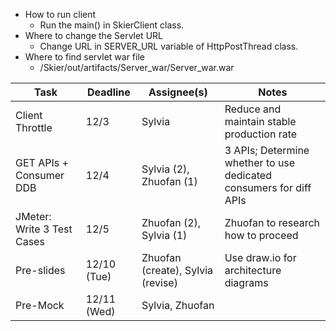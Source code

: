 - How to run client
  - Run the main() in SkierClient class.
- Where to change the Servlet URL
  - Change URL in SERVER_URL variable of HttpPostThread class.
- Where to find servlet war file
  - /Skier/out/artifacts/Server_war/Server_war.war

| Task                      | Deadline  | Assignee(s)          | Notes                                      |
|---------------------------|-----------|-----------------------|--------------------------------------------|
| Client Throttle           | 12/3      | Sylvia               | Reduce and maintain stable production rate |
| GET APIs + Consumer DDB    | 12/4      | Sylvia (2), Zhuofan (1) | 3 APIs; Determine whether to use dedicated consumers for diff APIs |
| JMeter: Write 3 Test Cases| 12/5      | Zhuofan (2), Sylvia (1) | Zhuofan to research how to proceed         |
| Pre-slides                | 12/10 (Tue) | Zhuofan (create), Sylvia (revise) | Use draw.io for architecture diagrams      |
| Pre-Mock                  | 12/11 (Wed) | Sylvia, Zhuofan      |                                            |
